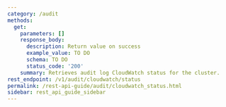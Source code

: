 ```yaml
---
category: /audit
methods:
  get:
    parameters: []
    response_body:
      description: Return value on success
      example_value: TO DO
      schema: TO DO
      status_code: '200'
    summary: Retrieves audit log CloudWatch status for the cluster.
rest_endpoint: /v1/audit/cloudwatch/status
permalink: /rest-api-guide/audit/cloudwatch_status.html
sidebar: rest_api_guide_sidebar
---
```

